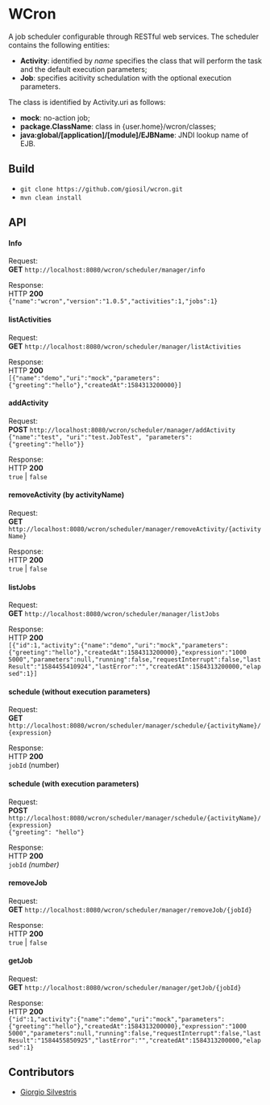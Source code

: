 # WCron

A job scheduler configurable through RESTful web services.
The scheduler contains the following entities:

* **Activity**: identified by *name* specifies the class that will perform the task and the default execution parameters;
* **Job**: specifies acitivity schedulation with the optional execution parameters.


The class is identified by Activity.uri as follows:

* **mock**: no-action job;
* **package.ClassName**: class in {user.home}/wcron/classes;
* **java:global/[application]/[module]/EJBName**: JNDI lookup name of EJB.

## Build

- `git clone https://github.com/giosil/wcron.git`
- `mvn clean install`

## API 

#### Info

Request:<br/>
**GET** `http://localhost:8080/wcron/scheduler/manager/info`

Response:<br/>
HTTP **200**<br/>
`{"name":"wcron","version":"1.0.5","activities":1,"jobs":1}`

#### listActivities

Request:<br/>
**GET** `http://localhost:8080/wcron/scheduler/manager/listActivities`

Response:<br/>
HTTP **200**<br/>
`[{"name":"demo","uri":"mock","parameters":{"greeting":"hello"},"createdAt":1584313200000}]`

#### addActivity

Request:<br/>
**POST** `http://localhost:8080/wcron/scheduler/manager/addActivity`<br/>
`{"name":"test", "uri":"test.JobTest", "parameters":{"greeting":"hello"}}`

Response:<br/>
HTTP **200**<br/>
`true` | `false`

#### removeActivity (by activityName)

Request:<br/>
**GET** `http://localhost:8080/wcron/scheduler/manager/removeActivity/{activityName}`

Response:<br/>
HTTP **200**<br/>
`true` | `false`

#### listJobs

Request:<br/>
**GET** `http://localhost:8080/wcron/scheduler/manager/listJobs`

Response:<br/>
HTTP **200**<br/>
`[{"id":1,"activity":{"name":"demo","uri":"mock","parameters":{"greeting":"hello"},"createdAt":1584313200000},"expression":"1000 5000","parameters":null,"running":false,"requestInterrupt":false,"lastResult":"1584455410924","lastError":"","createdAt":1584313200000,"elapsed":1}]`

#### schedule (without execution parameters)

Request:<br/>
**GET** `http://localhost:8080/wcron/scheduler/manager/schedule/{activityName}/{expression}`

Response:<br/>
HTTP **200**<br/>
`jobId` (number)

#### schedule (with execution parameters)

Request:<br/>
**POST** `http://localhost:8080/wcron/scheduler/manager/schedule/{activityName}/{expression}`<br/>
`{"greeting": "hello"}`

Response:<br/>
HTTP **200**<br/>
`jobId` *(number)*

#### removeJob

Request:<br/>
**GET** `http://localhost:8080/wcron/scheduler/manager/removeJob/{jobId}`

Response:<br/>
HTTP **200**<br/>
`true` | `false`

#### getJob

Request:<br/>
**GET** `http://localhost:8080/wcron/scheduler/manager/getJob/{jobId}`

Response:<br/>
HTTP **200**<br/>
`{"id":1,"activity":{"name":"demo","uri":"mock","parameters":{"greeting":"hello"},"createdAt":1584313200000},"expression":"1000 5000","parameters":null,"running":false,"requestInterrupt":false,"lastResult":"1584455850925","lastError":"","createdAt":1584313200000,"elapsed":1}`

## Contributors

* [Giorgio Silvestris](https://github.com/giosil)
